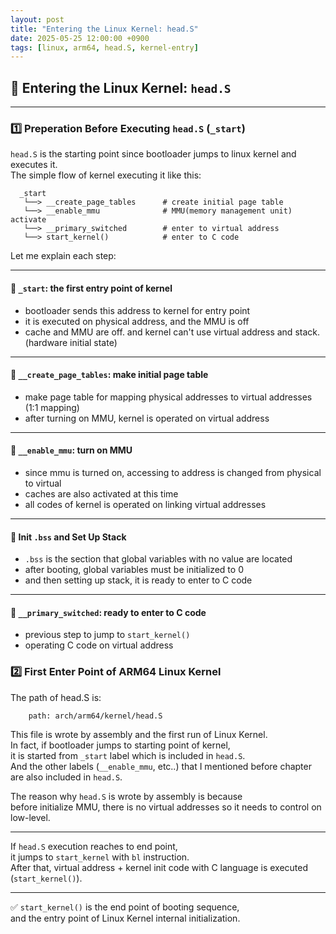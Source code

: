 ```yaml
---
layout: post
title: "Entering the Linux Kernel: head.S"
date: 2025-05-25 12:00:00 +0900
tags: [linux, arm64, head.S, kernel-entry]
---
```


## 🧠 Entering the Linux Kernel: `head.S`

---

### 1️⃣ Preperation Before Executing `head.S` (`_start`)

`head.S` is the starting point since bootloader jumps to linux kernel and executes it.  
The simple flow of kernel executing it like this:

```nginx
  _start
   └──> __create_page_tables      # create initial page table
   └──> __enable_mmu              # MMU(memory management unit) activate
   └──> __primary_switched        # enter to virtual address
   └──> start_kernel()            # enter to C code
```
Let me explain each step:

---

#### 🔹 `_start`: the first entry point of kernel

- bootloader sends this address to kernel for entry point  
- it is executed on physical address, and the MMU is off  
- cache and MMU are off. and kernel can't use virtual address and stack. (hardware initial state)

---

#### 🔹 `__create_page_tables`: make initial page table

- make page table for mapping physical addresses to virtual addresses (1:1 mapping)  
- after turning on MMU, kernel is operated on virtual address

---

#### 🔹 `__enable_mmu`: turn on MMU

- since mmu is turned on, accessing to address is changed from physical to virtual  
- caches are also activated at this time  
- all codes of kernel is operated on linking virtual addresses

---

#### 🔹 Init `.bss` and Set Up Stack

- `.bss` is the section that global variables with no value are located  
- after booting, global variables must be initialized to 0  
- and then setting up stack, it is ready to enter to C code

---

#### 🔹 `__primary_switched`: ready to enter to C code

- previous step to jump to `start_kernel()`  
- operating C code on virtual address


### 2️⃣ First Enter Point of ARM64 Linux Kernel
The path of head.S is:
```text
    path: arch/arm64/kernel/head.S
```
This file is wrote by assembly and the first run of Linux Kernel.  
In fact, if bootloader jumps to starting point of kernel,  
it is started from `_start` label which is included in `head.S`.  
And the other labels (`__enable_mmu`, etc..) that I mentioned before chapter are also included in `head.S`.

The reason why `head.S` is wrote by assembly is because  
before initialize MMU, there is no virtual addresses so it needs to control on low-level.

---

If `head.S` execution reaches to end point,  
it jumps to `start_kernel` with `bl` instruction.  
After that, virtual address + kernel init code with C language is executed (`start_kernel()`).

---

✅ `start_kernel()` is the end point of booting sequence,  
and the entry point of Linux Kernel internal initialization.
